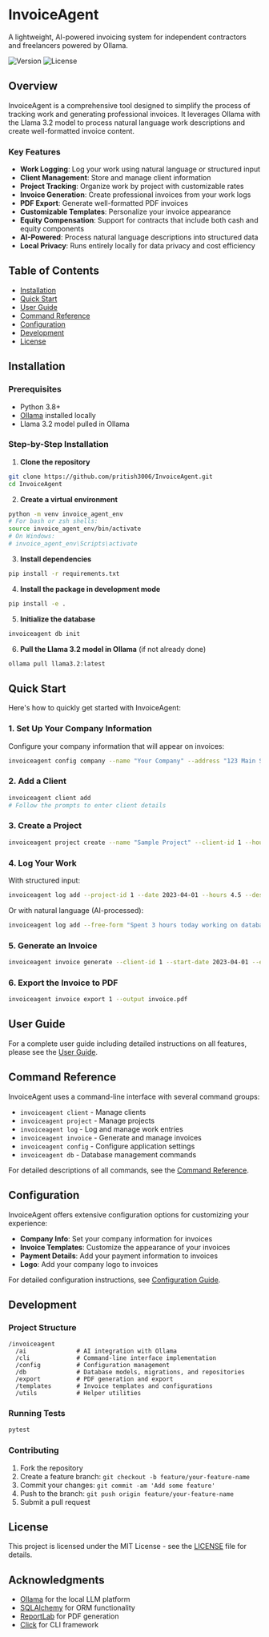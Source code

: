 # InvoiceAgent

A lightweight, AI-powered invoicing system for independent contractors and freelancers powered by Ollama.

![Version](https://img.shields.io/badge/version-0.1.0-blue.svg)
![License](https://img.shields.io/badge/license-MIT-green.svg)

## Overview

InvoiceAgent is a comprehensive tool designed to simplify the process of tracking work and generating professional invoices. It leverages Ollama with the Llama 3.2 model to process natural language work descriptions and create well-formatted invoice content.

### Key Features

- **Work Logging**: Log your work using natural language or structured input
- **Client Management**: Store and manage client information
- **Project Tracking**: Organize work by project with customizable rates
- **Invoice Generation**: Create professional invoices from your work logs
- **PDF Export**: Generate well-formatted PDF invoices
- **Customizable Templates**: Personalize your invoice appearance
- **Equity Compensation**: Support for contracts that include both cash and equity components
- **AI-Powered**: Process natural language descriptions into structured data
- **Local Privacy**: Runs entirely locally for data privacy and cost efficiency

## Table of Contents

- [Installation](#installation)
- [Quick Start](#quick-start)
- [User Guide](#user-guide)
- [Command Reference](#command-reference)
- [Configuration](#configuration)
- [Development](#development)
- [License](#license)

## Installation

### Prerequisites

- Python 3.8+
- [Ollama](https://ollama.ai/) installed locally
- Llama 3.2 model pulled in Ollama

### Step-by-Step Installation

1. **Clone the repository**
```bash
git clone https://github.com/pritish3006/InvoiceAgent.git
cd InvoiceAgent
```

2. **Create a virtual environment**
```bash
python -m venv invoice_agent_env
# For bash or zsh shells:
source invoice_agent_env/bin/activate
# On Windows:
# invoice_agent_env\Scripts\activate
```

3. **Install dependencies**
```bash
pip install -r requirements.txt
```

4. **Install the package in development mode**
```bash
pip install -e .
```

5. **Initialize the database**
```bash
invoiceagent db init
```

6. **Pull the Llama 3.2 model in Ollama** (if not already done)
```bash
ollama pull llama3.2:latest
```

## Quick Start

Here's how to quickly get started with InvoiceAgent:

### 1. Set Up Your Company Information

Configure your company information that will appear on invoices:

```bash
invoiceagent config company --name "Your Company" --address "123 Main St\nCity, State 12345" --phone "(123) 456-7890" --email "billing@yourcompany.com"
```

### 2. Add a Client

```bash
invoiceagent client add
# Follow the prompts to enter client details
```

### 3. Create a Project

```bash
invoiceagent project create --name "Sample Project" --client-id 1 --hourly-rate 150
```

### 4. Log Your Work

With structured input:
```bash
invoiceagent log add --project-id 1 --date 2023-04-01 --hours 4.5 --description "Initial project setup and requirements gathering"
```

Or with natural language (AI-processed):
```bash
invoiceagent log add --free-form "Spent 3 hours today working on database design for the Sample Project"
```

### 5. Generate an Invoice

```bash
invoiceagent invoice generate --client-id 1 --start-date 2023-04-01 --end-date 2023-04-30 --issue-date 2023-05-01 --due-date 2023-05-15
```

### 6. Export the Invoice to PDF

```bash
invoiceagent invoice export 1 --output invoice.pdf
```

## User Guide

For a complete user guide including detailed instructions on all features, please see the [User Guide](docs/user_guide.md).

## Command Reference

InvoiceAgent uses a command-line interface with several command groups:

- `invoiceagent client` - Manage clients
- `invoiceagent project` - Manage projects
- `invoiceagent log` - Log and manage work entries
- `invoiceagent invoice` - Generate and manage invoices
- `invoiceagent config` - Configure application settings
- `invoiceagent db` - Database management commands

For detailed descriptions of all commands, see the [Command Reference](docs/command_reference.md).

## Configuration

InvoiceAgent offers extensive configuration options for customizing your experience:

- **Company Info**: Set your company information for invoices
- **Invoice Templates**: Customize the appearance of your invoices
- **Payment Details**: Add your payment information to invoices
- **Logo**: Add your company logo to invoices

For detailed configuration instructions, see [Configuration Guide](docs/configuration.md).

## Development

### Project Structure

```
/invoiceagent
  /ai              # AI integration with Ollama
  /cli             # Command-line interface implementation
  /config          # Configuration management
  /db              # Database models, migrations, and repositories
  /export          # PDF generation and export
  /templates       # Invoice templates and configurations
  /utils           # Helper utilities
```

### Running Tests

```bash
pytest
```

### Contributing

1. Fork the repository
2. Create a feature branch: `git checkout -b feature/your-feature-name`
3. Commit your changes: `git commit -am 'Add some feature'`
4. Push to the branch: `git push origin feature/your-feature-name`
5. Submit a pull request

## License

This project is licensed under the MIT License - see the [LICENSE](LICENSE) file for details.

## Acknowledgments

- [Ollama](https://ollama.ai/) for the local LLM platform
- [SQLAlchemy](https://www.sqlalchemy.org/) for ORM functionality
- [ReportLab](https://www.reportlab.com/) for PDF generation
- [Click](https://click.palletsprojects.com/) for CLI framework

